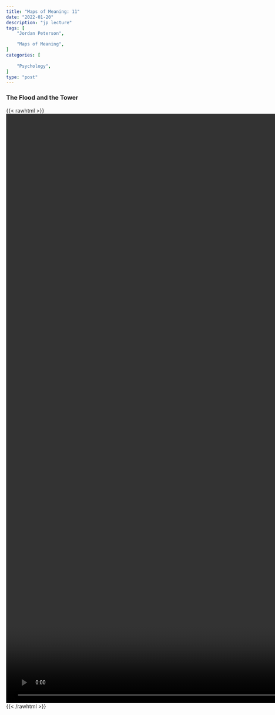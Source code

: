 ```yaml
---
title: "Maps of Meaning: 11"
date: "2022-01-20"
description: "jp lecture"
tags: [
    "Jordan Peterson",

    "Maps of Meaning",
]
categories: [
    
    "Psychology",
]
type: "post"
---
```


### The Flood and the Tower

{{< rawhtml >}}
    <video style="height:40vh;width:auto" overflow="hidden" controls>
        <source src="https://lectures.dev00ps.com/maps-of-meaning/2017%20Maps%20of%20Meaning%2011%20-%20The%20Flood%20and%20the%20Tower.mp4" type="video/mp4"> 
    </video>
{{< /rawhtml >}}